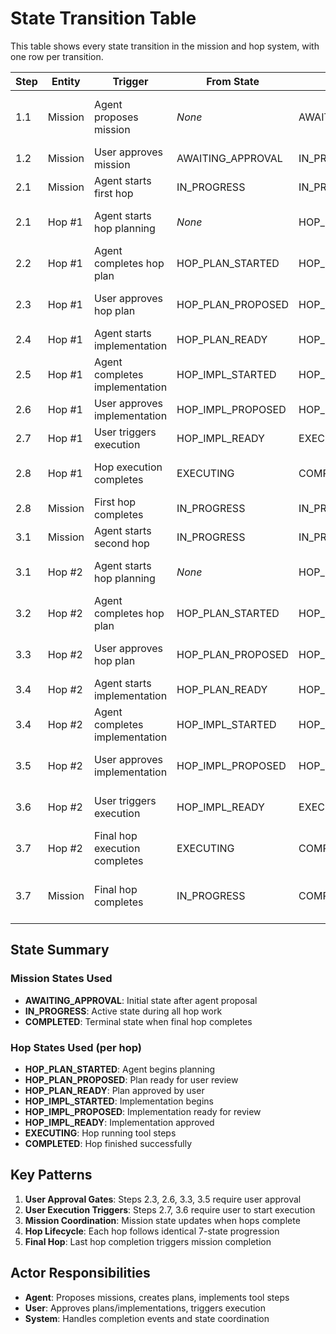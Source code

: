 # State Transition Table

This table shows every state transition in the mission and hop system, with one row per transition.

| Step | Entity | Trigger | From State | To State | Actor | Notes |
|------|--------|---------|------------|----------|-------|-------|
| 1.1 | Mission | Agent proposes mission | *None* | AWAITING_APPROVAL | Agent | Mission created with input/output assets |
| 1.2 | Mission | User approves mission | AWAITING_APPROVAL | IN_PROGRESS | User | Mission ready for hop work |
| 2.1 | Mission | Agent starts first hop | IN_PROGRESS | IN_PROGRESS | Agent | current_hop_id set to new hop |
| 2.1 | Hop #1 | Agent starts hop planning | *None* | HOP_PLAN_STARTED | Agent | First hop created and linked |
| 2.2 | Hop #1 | Agent completes hop plan | HOP_PLAN_STARTED | HOP_PLAN_PROPOSED | Agent | Plan ready for user review |
| 2.3 | Hop #1 | User approves hop plan | HOP_PLAN_PROPOSED | HOP_PLAN_READY | User | Plan approved, ready for implementation |
| 2.4 | Hop #1 | Agent starts implementation | HOP_PLAN_READY | HOP_IMPL_STARTED | Agent | Implementation phase begins |
| 2.5 | Hop #1 | Agent completes implementation | HOP_IMPL_STARTED | HOP_IMPL_PROPOSED | Agent | Implementation ready for review |
| 2.6 | Hop #1 | User approves implementation | HOP_IMPL_PROPOSED | HOP_IMPL_READY | User | Implementation approved |
| 2.7 | Hop #1 | User triggers execution | HOP_IMPL_READY | EXECUTING | User | Hop execution begins |
| 2.8 | Hop #1 | Hop execution completes | EXECUTING | COMPLETED | System | All tool steps completed successfully |
| 2.8 | Mission | First hop completes | IN_PROGRESS | IN_PROGRESS | System | current_hop_id reset to null |
| 3.1 | Mission | Agent starts second hop | IN_PROGRESS | IN_PROGRESS | Agent | current_hop_id set to new hop |
| 3.1 | Hop #2 | Agent starts hop planning | *None* | HOP_PLAN_STARTED | Agent | Second hop created and linked |
| 3.2 | Hop #2 | Agent completes hop plan | HOP_PLAN_STARTED | HOP_PLAN_PROPOSED | Agent | Plan ready for user review |
| 3.3 | Hop #2 | User approves hop plan | HOP_PLAN_PROPOSED | HOP_PLAN_READY | User | Plan approved, ready for implementation |
| 3.4 | Hop #2 | Agent starts implementation | HOP_PLAN_READY | HOP_IMPL_STARTED | Agent | Implementation phase begins |
| 3.4 | Hop #2 | Agent completes implementation | HOP_IMPL_STARTED | HOP_IMPL_PROPOSED | Agent | Implementation ready for review |
| 3.5 | Hop #2 | User approves implementation | HOP_IMPL_PROPOSED | HOP_IMPL_READY | User | Final implementation approved |
| 3.6 | Hop #2 | User triggers execution | HOP_IMPL_READY | EXECUTING | User | Final hop execution begins |
| 3.7 | Hop #2 | Final hop execution completes | EXECUTING | COMPLETED | System | Final hop completed (is_final=true) |
| 3.7 | Mission | Final hop completes | IN_PROGRESS | COMPLETED | System | Mission completes when final hop done |

## State Summary

### Mission States Used
- **AWAITING_APPROVAL**: Initial state after agent proposal
- **IN_PROGRESS**: Active state during all hop work
- **COMPLETED**: Terminal state when final hop completes

### Hop States Used (per hop)
- **HOP_PLAN_STARTED**: Agent begins planning
- **HOP_PLAN_PROPOSED**: Plan ready for user review
- **HOP_PLAN_READY**: Plan approved by user
- **HOP_IMPL_STARTED**: Implementation begins
- **HOP_IMPL_PROPOSED**: Implementation ready for review
- **HOP_IMPL_READY**: Implementation approved
- **EXECUTING**: Hop running tool steps
- **COMPLETED**: Hop finished successfully

## Key Patterns

1. **User Approval Gates**: Steps 2.3, 2.6, 3.3, 3.5 require user approval
2. **User Execution Triggers**: Steps 2.7, 3.6 require user to start execution
3. **Mission Coordination**: Mission state updates when hops complete
4. **Hop Lifecycle**: Each hop follows identical 7-state progression
5. **Final Hop**: Last hop completion triggers mission completion

## Actor Responsibilities

- **Agent**: Proposes missions, creates plans, implements tool steps
- **User**: Approves plans/implementations, triggers execution
- **System**: Handles completion events and state coordination